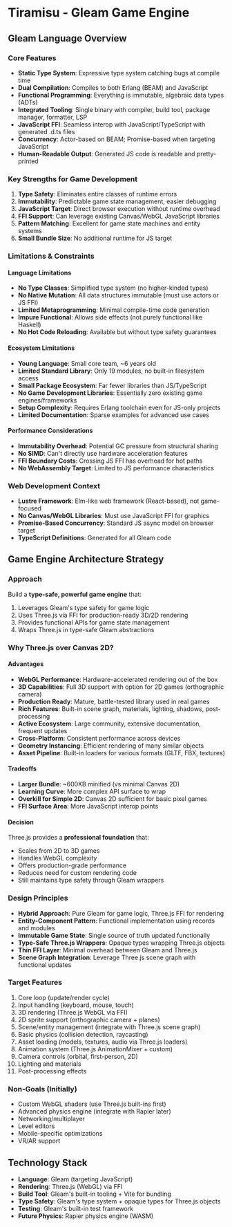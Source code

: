 # Tiramisu - Gleam Game Engine

## Gleam Language Overview

### Core Features
- **Static Type System**: Expressive type system catching bugs at compile time
- **Dual Compilation**: Compiles to both Erlang (BEAM) and JavaScript
- **Functional Programming**: Everything is immutable, algebraic data types (ADTs)
- **Integrated Tooling**: Single binary with compiler, build tool, package manager, formatter, LSP
- **JavaScript FFI**: Seamless interop with JavaScript/TypeScript with generated .d.ts files
- **Concurrency**: Actor-based on BEAM; Promise-based when targeting JavaScript
- **Human-Readable Output**: Generated JS code is readable and pretty-printed

### Key Strengths for Game Development
1. **Type Safety**: Eliminates entire classes of runtime errors
2. **Immutability**: Predictable game state management, easier debugging
3. **JavaScript Target**: Direct browser execution without runtime overhead
4. **FFI Support**: Can leverage existing Canvas/WebGL JavaScript libraries
5. **Pattern Matching**: Excellent for game state machines and entity systems
6. **Small Bundle Size**: No additional runtime for JS target

### Limitations & Constraints

#### Language Limitations
- **No Type Classes**: Simplified type system (no higher-kinded types)
- **No Native Mutation**: All data structures immutable (must use actors or JS FFI)
- **Limited Metaprogramming**: Minimal compile-time code generation
- **Impure Functional**: Allows side effects (not purely functional like Haskell)
- **No Hot Code Reloading**: Available but without type safety guarantees

#### Ecosystem Limitations
- **Young Language**: Small core team, ~6 years old
- **Limited Standard Library**: Only 19 modules, no built-in filesystem access
- **Small Package Ecosystem**: Far fewer libraries than JS/TypeScript
- **No Game Development Libraries**: Essentially zero existing game engines/frameworks
- **Setup Complexity**: Requires Erlang toolchain even for JS-only projects
- **Limited Documentation**: Sparse examples for advanced use cases

#### Performance Considerations
- **Immutability Overhead**: Potential GC pressure from structural sharing
- **No SIMD**: Can't directly use hardware acceleration features
- **FFI Boundary Costs**: Crossing JS FFI has overhead for hot paths
- **No WebAssembly Target**: Limited to JS performance characteristics

### Web Development Context
- **Lustre Framework**: Elm-like web framework (React-based), not game-focused
- **No Canvas/WebGL Libraries**: Must use JavaScript FFI for graphics
- **Promise-Based Concurrency**: Standard JS async model on browser target
- **TypeScript Definitions**: Generated for all Gleam code

## Game Engine Architecture Strategy

### Approach
Build a **type-safe, powerful game engine** that:
1. Leverages Gleam's type safety for game logic
2. Uses Three.js via FFI for production-ready 3D/2D rendering
3. Provides functional APIs for game state management
4. Wraps Three.js in type-safe Gleam abstractions

### Why Three.js over Canvas 2D?

#### Advantages
- **WebGL Performance**: Hardware-accelerated rendering out of the box
- **3D Capabilities**: Full 3D support with option for 2D games (orthographic camera)
- **Production Ready**: Mature, battle-tested library used in real games
- **Rich Features**: Built-in scene graph, materials, lighting, shadows, post-processing
- **Active Ecosystem**: Large community, extensive documentation, frequent updates
- **Cross-Platform**: Consistent performance across devices
- **Geometry Instancing**: Efficient rendering of many similar objects
- **Asset Pipeline**: Built-in loaders for various formats (GLTF, FBX, textures)

#### Tradeoffs
- **Larger Bundle**: ~600KB minified (vs minimal Canvas 2D)
- **Learning Curve**: More complex API surface to wrap
- **Overkill for Simple 2D**: Canvas 2D sufficient for basic pixel games
- **FFI Surface Area**: More JavaScript interop points

#### Decision
Three.js provides a **professional foundation** that:
- Scales from 2D to 3D games
- Handles WebGL complexity
- Offers production-grade performance
- Reduces need for custom rendering code
- Still maintains type safety through Gleam wrappers

### Design Principles
- **Hybrid Approach**: Pure Gleam for game logic, Three.js FFI for rendering
- **Entity-Component Pattern**: Functional implementation using records and modules
- **Immutable Game State**: Single source of truth updated functionally
- **Type-Safe Three.js Wrappers**: Opaque types wrapping Three.js objects
- **Thin FFI Layer**: Minimal overhead between Gleam and Three.js
- **Scene Graph Integration**: Leverage Three.js scene graph with functional updates

### Target Features
1. Core loop (update/render cycle)
2. Input handling (keyboard, mouse, touch)
3. 3D rendering (Three.js WebGL via FFI)
4. 2D sprite support (orthographic camera + planes)
5. Scene/entity management (integrate with Three.js scene graph)
6. Basic physics (collision detection, raycasting)
7. Asset loading (models, textures, audio via Three.js loaders)
8. Animation system (Three.js AnimationMixer + custom)
9. Camera controls (orbital, first-person, 2D)
10. Lighting and materials
11. Post-processing effects

### Non-Goals (Initially)
- Custom WebGL shaders (use Three.js built-ins first)
- Advanced physics engine (integrate with Rapier later)
- Networking/multiplayer
- Level editors
- Mobile-specific optimizations
- VR/AR support

## Technology Stack
- **Language**: Gleam (targeting JavaScript)
- **Rendering**: Three.js (WebGL) via FFI
- **Build Tool**: Gleam's built-in tooling + Vite for bundling
- **Type Safety**: Gleam's type system + opaque types for Three.js objects
- **Testing**: Gleam's built-in test framework
- **Future Physics**: Rapier physics engine (WASM)
